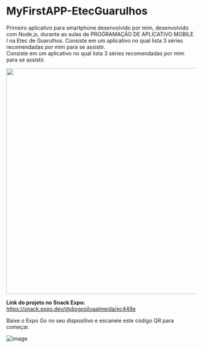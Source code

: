 # MyFirstAPP-EtecGuarulhos

Primeiro aplicativo para smartphone desenvolvido por mim, desenvolvido com Node.js, durante as aulas de PROGRAMAÇÃO DE APLICATIVO MOBILE I na Etec de Guarulhos. Consiste em um aplicativo no qual lista 3 séries recomendadas por mim para se assistir.<br>
Consiste em um aplicativo no qual lista 3 séries recomendadas por mim para se assistir.<br>

<img src="https://cdn.sanity.io/images/v6v65cpt/production/276172bf76a4a1f40a5e4f434053e1aba347188f-1280x720.png?fit=max&auto=format" align="center" min-width="600px" max-width="600px" width="600px">

<strong>Link do projeto no Snack Expo: </strong>https://snack.expo.dev/@diogosilvaalmeida/ec449e<br>

Baixe o Expo Go no seu dispositivo e escaneie este código QR para começar.

![image](https://github.com/diogoalmeida34/MyFirstAPP-EtecGuarulhos/assets/90733669/64a73e51-35b6-4fd0-9e9e-b7d1e5709611)
